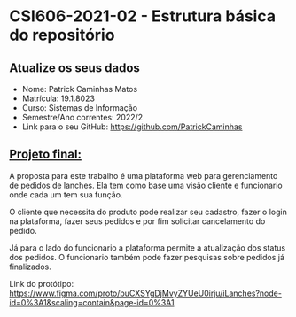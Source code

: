 # **CSI606-2021-02 - Estrutura básica do repositório**

## Atualize os seus dados

- Nome: Patrick Caminhas Matos
- Matrícula: 19.1.8023
- Curso: Sistemas de Informação
- Semestre/Ano correntes: 2022/2
- Link para o seu GitHub: https://github.com/PatrickCaminhas

## [Projeto final:](./Projeto/README.md)

A proposta para este trabalho é uma plataforma web para gerenciamento de pedidos de lanches. Ela tem como base uma visão cliente e funcionario onde cada um tem sua função.

O cliente que necessita do produto pode realizar seu cadastro, fazer o login na plataforma, fazer seus pedidos e por fim solicitar cancelamento do pedido. 

Já para o lado do funcionario a plataforma permite a atualização dos status dos pedidos. O funcionario também pode fazer pesquisas sobre pedidos já finalizados. 

Link do protótipo: https://www.figma.com/proto/buCXSYgDjMvyZYUeU0irju/iLanches?node-id=0%3A1&scaling=contain&page-id=0%3A1
